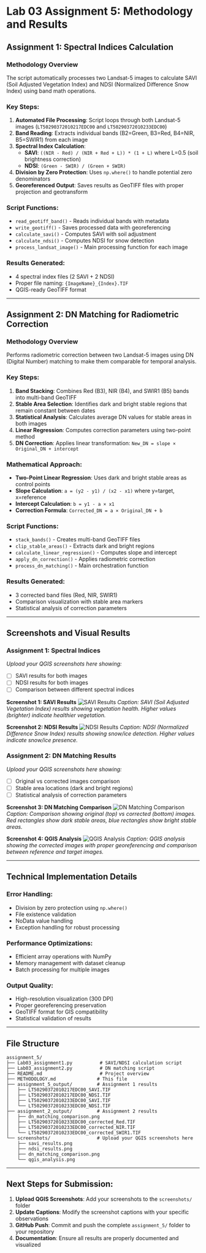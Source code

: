 # Lab 03 Assignment 5: Methodology and Results

## Assignment 1: Spectral Indices Calculation

### Methodology Overview
The script automatically processes two Landsat-5 images to calculate SAVI (Soil Adjusted Vegetation Index) and NDSI (Normalized Difference Snow Index) using band math operations.

### Key Steps:
1. **Automated File Processing**: Script loops through both Landsat-5 images (`LT50290372010217EDC00` and `LT50290372010233EDC00`)
2. **Band Reading**: Extracts individual bands (B2=Green, B3=Red, B4=NIR, B5=SWIR1) from each image
3. **Spectral Index Calculation**:
   - **SAVI**: `((NIR - Red) / (NIR + Red + L)) * (1 + L)` where L=0.5 (soil brightness correction)
   - **NDSI**: `(Green - SWIR) / (Green + SWIR)`
4. **Division by Zero Protection**: Uses `np.where()` to handle potential zero denominators
5. **Georeferenced Output**: Saves results as GeoTIFF files with proper projection and geotransform

### Script Functions:
- `read_geotiff_band()` - Reads individual bands with metadata
- `write_geotiff()` - Saves processed data with georeferencing
- `calculate_savi()` - Computes SAVI with soil adjustment
- `calculate_ndsi()` - Computes NDSI for snow detection
- `process_landsat_image()` - Main processing function for each image

### Results Generated:
- 4 spectral index files (2 SAVI + 2 NDSI)
- Proper file naming: `{ImageName}_{Index}.TIF`
- QGIS-ready GeoTIFF format

---

## Assignment 2: DN Matching for Radiometric Correction

### Methodology Overview
Performs radiometric correction between two Landsat-5 images using DN (Digital Number) matching to make them comparable for temporal analysis.

### Key Steps:
1. **Band Stacking**: Combines Red (B3), NIR (B4), and SWIR1 (B5) bands into multi-band GeoTIFF
2. **Stable Area Selection**: Identifies dark and bright stable regions that remain constant between dates
3. **Statistical Analysis**: Calculates average DN values for stable areas in both images
4. **Linear Regression**: Computes correction parameters using two-point method
5. **DN Correction**: Applies linear transformation: `New_DN = slope × Original_DN + intercept`

### Mathematical Approach:
- **Two-Point Linear Regression**: Uses dark and bright stable areas as control points
- **Slope Calculation**: `a = (y2 - y1) / (x2 - x1)` where y=target, x=reference
- **Intercept Calculation**: `b = y1 - a × x1`
- **Correction Formula**: `Corrected_DN = a × Original_DN + b`

### Script Functions:
- `stack_bands()` - Creates multi-band GeoTIFF files
- `clip_stable_areas()` - Extracts dark and bright regions
- `calculate_linear_regression()` - Computes slope and intercept
- `apply_dn_correction()` - Applies radiometric correction
- `process_dn_matching()` - Main orchestration function

### Results Generated:
- 3 corrected band files (Red, NIR, SWIR1)
- Comparison visualization with stable area markers
- Statistical analysis of correction parameters

---

## Screenshots and Visual Results

### Assignment 1: Spectral Indices
*Upload your QGIS screenshots here showing:*
- [ ] SAVI results for both images
- [ ] NDSI results for both images
- [ ] Comparison between different spectral indices

**Screenshot 1: SAVI Results**
![SAVI Results](screenshots/savi_results.png)
*Caption: SAVI (Soil Adjusted Vegetation Index) results showing vegetation health. Higher values (brighter) indicate healthier vegetation.*

**Screenshot 2: NDSI Results**
![NDSI Results](screenshots/ndsi_results.png)
*Caption: NDSI (Normalized Difference Snow Index) results showing snow/ice detection. Higher values indicate snow/ice presence.*

### Assignment 2: DN Matching Results
*Upload your QGIS screenshots here showing:*
- [ ] Original vs corrected images comparison
- [ ] Stable area locations (dark and bright regions)
- [ ] Statistical analysis of correction parameters

**Screenshot 3: DN Matching Comparison**
![DN Matching Comparison](screenshots/dn_matching_comparison.png)
*Caption: Comparison showing original (top) vs corrected (bottom) images. Red rectangles show dark stable areas, blue rectangles show bright stable areas.*

**Screenshot 4: QGIS Analysis**
![QGIS Analysis](screenshots/qgis_analysis.png)
*Caption: QGIS analysis showing the corrected images with proper georeferencing and comparison between reference and target images.*

---

## Technical Implementation Details

### Error Handling:
- Division by zero protection using `np.where()`
- File existence validation
- NoData value handling
- Exception handling for robust processing

### Performance Optimizations:
- Efficient array operations with NumPy
- Memory management with dataset cleanup
- Batch processing for multiple images

### Output Quality:
- High-resolution visualization (300 DPI)
- Proper georeferencing preservation
- GeoTIFF format for GIS compatibility
- Statistical validation of results

---

## File Structure
```
assignment_5/
├── Lab03_assignment1.py          # SAVI/NDSI calculation script
├── Lab03_assignment2.py          # DN matching script
├── README.md                     # Project overview
├── METHODOLOGY.md               # This file
├── assignment_5_output/         # Assignment 1 results
│   ├── LT50290372010217EDC00_SAVI.TIF
│   ├── LT50290372010217EDC00_NDSI.TIF
│   ├── LT50290372010233EDC00_SAVI.TIF
│   └── LT50290372010233EDC00_NDSI.TIF
├── assignment_2_output/         # Assignment 2 results
│   ├── dn_matching_comparison.png
│   ├── LT50290372010233EDC00_corrected_Red.TIF
│   ├── LT50290372010233EDC00_corrected_NIR.TIF
│   └── LT50290372010233EDC00_corrected_SWIR1.TIF
└── screenshots/                 # Upload your QGIS screenshots here
    ├── savi_results.png
    ├── ndsi_results.png
    ├── dn_matching_comparison.png
    └── qgis_analysis.png
```

---

## Next Steps for Submission:
1. **Upload QGIS Screenshots**: Add your screenshots to the `screenshots/` folder
2. **Update Captions**: Modify the screenshot captions with your specific observations
3. **GitHub Push**: Commit and push the complete `assignment_5/` folder to your repository
4. **Documentation**: Ensure all results are properly documented and visualized
